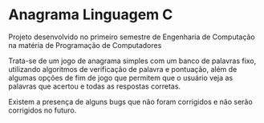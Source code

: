 # Anagrama Linguagem C
Projeto desenvolvido no primeiro semestre de Engenharia de Computação na matéria de Programação de Computadores  
  
  
Trata-se de um jogo de anagrama simples com um banco de palavras fixo, utilizando algoritmos de verificação de palavra e pontuação, além de algumas opções de fim de jogo que permitem que o usuário veja as palavras que acertou e todas as respostas corretas.  
  
Existem a presença de alguns bugs que não foram corrigidos e não serão corrigidos no futuro. 
